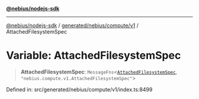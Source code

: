 [**@nebius/nodejs-sdk**](../../../../../README.md)

***

[@nebius/nodejs-sdk](../../../../../README.md) / [generated/nebius/compute/v1](../README.md) / AttachedFilesystemSpec

# Variable: AttachedFilesystemSpec

> **AttachedFilesystemSpec**: `MessageFns`\<[`AttachedFilesystemSpec`](../interfaces/AttachedFilesystemSpec.md), `"nebius.compute.v1.AttachedFilesystemSpec"`\>

Defined in: src/generated/nebius/compute/v1/index.ts:8499

